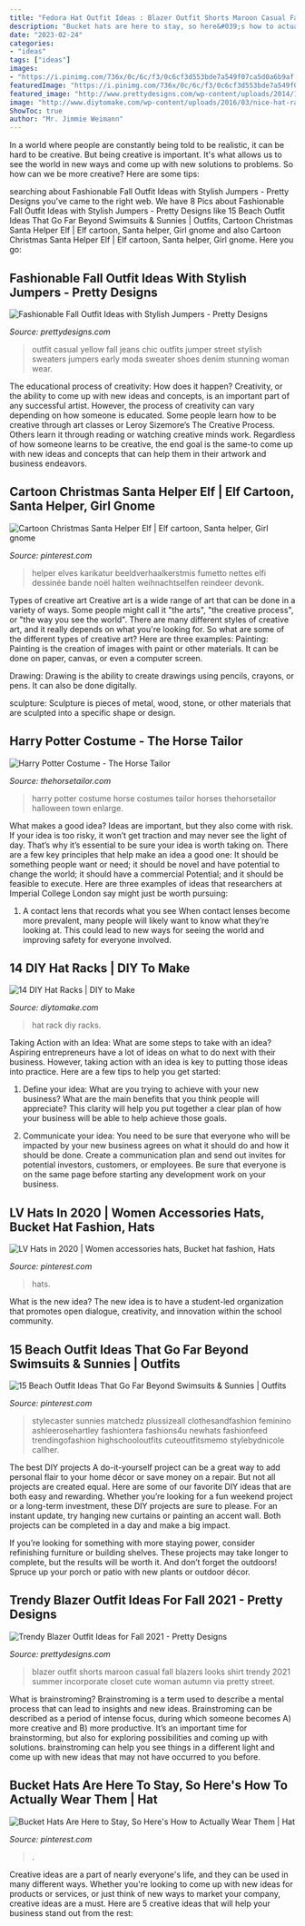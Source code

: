 ```yaml
---
title: "Fedora Hat Outfit Ideas : Blazer Outfit Shorts Maroon Casual Fall Blazers Looks Shirt Trendy 2021 Summer Incorporate Closet Cute Woman Autumn Via Pretty Street"
description: "Bucket hats are here to stay, so here&#039;s how to actually wear them"
date: "2023-02-24"
categories:
- "ideas"
tags: ["ideas"]
images:
- "https://i.pinimg.com/736x/0c/6c/f3/0c6cf3d553bde7a549f07ca5d0a6b9af.jpg"
featuredImage: "https://i.pinimg.com/736x/0c/6c/f3/0c6cf3d553bde7a549f07ca5d0a6b9af.jpg"
featured_image: "http://www.prettydesigns.com/wp-content/uploads/2014/10/Yellow-Jumper-with-Jeans.jpg"
image: "http://www.diytomake.com/wp-content/uploads/2016/03/nice-hat-rack.jpg"
ShowToc: true
author: "Mr. Jimmie Weimann"
---
```



In a world where people are constantly being told to be realistic, it can be hard to be creative. But being creative is important. It's what allows us to see the world in new ways and come up with new solutions to problems. So how can we be more creative? Here are some tips:

	

		
searching about Fashionable Fall Outfit Ideas with Stylish Jumpers - Pretty Designs you've came to the right web. We have 8 Pics about Fashionable Fall Outfit Ideas with Stylish Jumpers - Pretty Designs like 15 Beach Outfit Ideas That Go Far Beyond Swimsuits &amp; Sunnies | Outfits, Cartoon Christmas Santa Helper Elf | Elf cartoon, Santa helper, Girl gnome and also Cartoon Christmas Santa Helper Elf | Elf cartoon, Santa helper, Girl gnome. Here you go:
		
    
## Fashionable Fall Outfit Ideas With Stylish Jumpers - Pretty Designs

<img loading=lazy src="http://www.prettydesigns.com/wp-content/uploads/2014/10/Yellow-Jumper-with-Jeans.jpg" onerror="this.onerror=null;this.src='https://tse1.mm.bing.net/th?id=OIP._P-0TawqatKEbQGsDsozCQHaK3&amp;pid=15.1';" alt="Fashionable Fall Outfit Ideas with Stylish Jumpers - Pretty Designs">

_Source: prettydesigns.com_

>outfit casual yellow fall jeans chic outfits jumper street stylish sweaters jumpers early moda sweater shoes denim stunning woman wear. 

	

The educational process of creativity: How does it happen?
Creativity, or the ability to come up with new ideas and concepts, is an important part of any successful artist. However, the process of creativity can vary depending on how someone is educated. Some people learn how to be creative through art classes or Leroy Sizemore’s The Creative Process. Others learn it through reading or watching creative minds work. Regardless of how someone learns to be creative, the end goal is the same-to come up with new ideas and concepts that can help them in their artwork and business endeavors.

    
## Cartoon Christmas Santa Helper Elf | Elf Cartoon, Santa Helper, Girl Gnome

<img loading=lazy src="https://i.pinimg.com/736x/cc/41/7e/cc417e0ce70aba7170c1ee448ee1d74b.jpg" onerror="this.onerror=null;this.src='https://tse1.mm.bing.net/th?id=OIP._htREbjdEs-EJuKFyqVYxAHaKD&amp;pid=15.1';" alt="Cartoon Christmas Santa Helper Elf | Elf cartoon, Santa helper, Girl gnome">

_Source: pinterest.com_

>helper elves karikatur beeldverhaalkerstmis fumetto nettes elfi dessinée bande noël halten weihnachtselfen reindeer devonk. 

	

Types of creative art
Creative art is a wide range of art that can be done in a variety of ways. Some people might call it "the arts", "the creative process", or "the way you see the world". There are many different styles of creative art, and it really depends on what you're looking for. So what are some of the different types of creative art? Here are three examples: 
Painting: Painting is the creation of images with paint or other materials. It can be done on paper, canvas, or even a computer screen.

Drawing: Drawing is the ability to create drawings using pencils, crayons, or pens. It can also be done digitally.

 sculpture: Sculpture is pieces of metal, wood, stone, or other materials that are sculpted into a specific shape or design.

    
## Harry Potter Costume - The Horse Tailor

<img loading=lazy src="https://thehorsetailor.com/gallery/Harry-trotter2.jpg" onerror="this.onerror=null;this.src='https://tse3.mm.bing.net/th?id=OIP.KpFx5pjIla0EAclHU6E2dwAAAA&amp;pid=15.1';" alt="Harry Potter Costume - The Horse Tailor">

_Source: thehorsetailor.com_

>harry potter costume horse costumes tailor horses thehorsetailor halloween town enlarge. 

	

What makes a good idea?
Ideas are important, but they also come with risk. If your idea is too risky, it won’t get traction and may never see the light of day. That’s why it’s essential to be sure your idea is worth taking on. There are a few key principles that help make an idea a good one: It should be something people want or need; it should be novel and have potential to change the world; it should have a commercial Potential; and it should be feasible to execute. Here are three examples of ideas that researchers at Imperial College London say might just be worth pursuing: 
1. A contact lens that records what you see When contact lenses become more prevalent, many people will likely want to know what they’re looking at. This could lead to new ways for seeing the world and improving safety for everyone involved.

    
## 14 DIY Hat Racks | DIY To Make

<img loading=lazy src="http://www.diytomake.com/wp-content/uploads/2016/03/nice-hat-rack.jpg" onerror="this.onerror=null;this.src='https://tse4.mm.bing.net/th?id=OIP.5NsLN2d6lhhn3ny88tCEpgHaLH&amp;pid=15.1';" alt="14 DIY Hat Racks | DIY to Make">

_Source: diytomake.com_

>hat rack diy racks. 

	

Taking Action with an Idea: What are some steps to take with an idea?
Aspiring entrepreneurs have a lot of ideas on what to do next with their business. However, taking action with an idea is key to putting those ideas into practice. Here are a few tips to help you get started:
1. Define your idea: What are you trying to achieve with your new business? What are the main benefits that you think people will appreciate? This clarity will help you put together a clear plan of how your business will be able to help achieve those goals.

2. Communicate your idea: You need to be sure that everyone who will be impacted by your new business agrees on what it should do and how it should be done. Create a communication plan and send out invites for potential investors, customers, or employees. Be sure that everyone is on the same page before starting any development work on your business.


    
## LV Hats In 2020 | Women Accessories Hats, Bucket Hat Fashion, Hats

<img loading=lazy src="https://i.pinimg.com/736x/6b/89/89/6b898986826600afa2be83135facdb95.jpg" onerror="this.onerror=null;this.src='https://tse2.mm.bing.net/th?id=OIP.chd2h62iSBVI16AXKsrUwAHaG5&amp;pid=15.1';" alt="LV Hats in 2020 | Women accessories hats, Bucket hat fashion, Hats">

_Source: pinterest.com_

>hats. 

	

What is the new idea?
The new idea is to have a student-led organization that promotes open dialogue, creativity, and innovation within the school community.

    
## 15 Beach Outfit Ideas That Go Far Beyond Swimsuits &amp; Sunnies | Outfits

<img loading=lazy src="https://i.pinimg.com/736x/0c/6c/f3/0c6cf3d553bde7a549f07ca5d0a6b9af.jpg" onerror="this.onerror=null;this.src='https://tse4.mm.bing.net/th?id=OIP.vHRZZ4MByrckGR3VvOpagQHaLG&amp;pid=15.1';" alt="15 Beach Outfit Ideas That Go Far Beyond Swimsuits &amp; Sunnies | Outfits">

_Source: pinterest.com_

>stylecaster sunnies matchedz plussizeall clothesandfashion feminino ashleerosehartley fashiontera fashions4u newhats fashionfeed trendingofashion highschooloutfits cuteoutfitsmemo stylebydnicole callher. 

	

The best DIY projects
A do-it-yourself project can be a great way to add personal flair to your home décor or save money on a repair. But not all projects are created equal. Here are some of our favorite DIY ideas that are both easy and rewarding.
Whether you’re looking for a fun weekend project or a long-term investment, these DIY projects are sure to please. For an instant update, try hanging new curtains or painting an accent wall. Both projects can be completed in a day and make a big impact.

If you’re looking for something with more staying power, consider refinishing furniture or building shelves. These projects may take longer to complete, but the results will be worth it. And don’t forget the outdoors! Spruce up your porch or patio with new plants or outdoor décor.

    
## Trendy Blazer Outfit Ideas For Fall 2021 - Pretty Designs

<img loading=lazy src="https://www.prettydesigns.com/wp-content/uploads/2014/09/Casual-Style-Outfit-with-Maroon-Blazer-andBlack-Shorts.jpg" onerror="this.onerror=null;this.src='https://tse3.mm.bing.net/th?id=OIP.9LrQRhti9itUecSsmQ1FRAHaK3&amp;pid=15.1';" alt="Trendy Blazer Outfit Ideas for Fall 2021 - Pretty Designs">

_Source: prettydesigns.com_

>blazer outfit shorts maroon casual fall blazers looks shirt trendy 2021 summer incorporate closet cute woman autumn via pretty street. 

	

What is brainstroming?
Brainstroming is a term used to describe a mental process that can lead to insights and new ideas. Brainstroming can be described as a period of intense focus, during which someone becomes A) more creative and B) more productive. It’s an important time for brainstorming, but also for exploring possibilities and coming up with solutions. brainstroming can help you see things in a different light and come up with new ideas that may not have occurred to you before.

    
## Bucket Hats Are Here To Stay, So Here&#039;s How To Actually Wear Them | Hat

<img loading=lazy src="https://i.pinimg.com/736x/9a/ca/9b/9aca9bda5c822014ce0ba8cb18c9091f.jpg" onerror="this.onerror=null;this.src='https://tse4.mm.bing.net/th?id=OIP.2GG-B1fMX-1fxnn9Q5-7PAHaLH&amp;pid=15.1';" alt="Bucket Hats Are Here to Stay, So Here&#039;s How to Actually Wear Them | Hat">

_Source: pinterest.com_

>. 

	

Creative ideas are a part of nearly everyone's life, and they can be used in many different ways. Whether you're looking to come up with new ideas for products or services, or just think of new ways to market your company, creative ideas are a must. Here are 5 creative ideas that will help your business stand out from the rest: 

